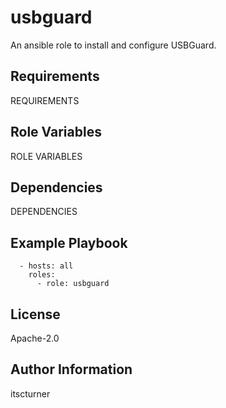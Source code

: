 usbguard
========

An ansible role to install and configure USBGuard.

Requirements
------------

REQUIREMENTS

Role Variables
--------------

ROLE VARIABLES

Dependencies
------------

DEPENDENCIES

Example Playbook
----------------
```
  - hosts: all
    roles:
      - role: usbguard
```

License
-------

Apache-2.0

Author Information
------------------

itscturner
